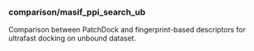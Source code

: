 ### comparison/masif_ppi_search_ub

Comparison between PatchDock and fingerprint-based descriptors for ultrafast docking on unbound dataset. 

